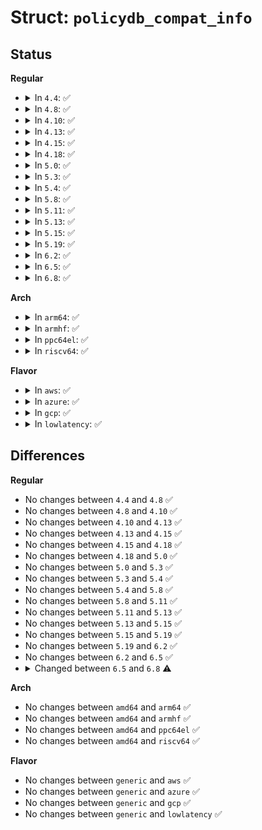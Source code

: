 # Struct: <code>policydb_compat_info</code>

## Status
<b>Regular</b>
<ul>
<li>
<details>
<summary>In <code>4.4</code>: ✅</summary>

```c
struct policydb_compat_info {
    int version;
    int sym_num;
    int ocon_num;
};
```
</details>
</li>
<li>
<details>
<summary>In <code>4.8</code>: ✅</summary>

```c
struct policydb_compat_info {
    int version;
    int sym_num;
    int ocon_num;
};
```
</details>
</li>
<li>
<details>
<summary>In <code>4.10</code>: ✅</summary>

```c
struct policydb_compat_info {
    int version;
    int sym_num;
    int ocon_num;
};
```
</details>
</li>
<li>
<details>
<summary>In <code>4.13</code>: ✅</summary>

```c
struct policydb_compat_info {
    int version;
    int sym_num;
    int ocon_num;
};
```
</details>
</li>
<li>
<details>
<summary>In <code>4.15</code>: ✅</summary>

```c
struct policydb_compat_info {
    int version;
    int sym_num;
    int ocon_num;
};
```
</details>
</li>
<li>
<details>
<summary>In <code>4.18</code>: ✅</summary>

```c
struct policydb_compat_info {
    int version;
    int sym_num;
    int ocon_num;
};
```
</details>
</li>
<li>
<details>
<summary>In <code>5.0</code>: ✅</summary>

```c
struct policydb_compat_info {
    int version;
    int sym_num;
    int ocon_num;
};
```
</details>
</li>
<li>
<details>
<summary>In <code>5.3</code>: ✅</summary>

```c
struct policydb_compat_info {
    int version;
    int sym_num;
    int ocon_num;
};
```
</details>
</li>
<li>
<details>
<summary>In <code>5.4</code>: ✅</summary>

```c
struct policydb_compat_info {
    int version;
    int sym_num;
    int ocon_num;
};
```
</details>
</li>
<li>
<details>
<summary>In <code>5.8</code>: ✅</summary>

```c
struct policydb_compat_info {
    int version;
    int sym_num;
    int ocon_num;
};
```
</details>
</li>
<li>
<details>
<summary>In <code>5.11</code>: ✅</summary>

```c
struct policydb_compat_info {
    int version;
    int sym_num;
    int ocon_num;
};
```
</details>
</li>
<li>
<details>
<summary>In <code>5.13</code>: ✅</summary>

```c
struct policydb_compat_info {
    int version;
    int sym_num;
    int ocon_num;
};
```
</details>
</li>
<li>
<details>
<summary>In <code>5.15</code>: ✅</summary>

```c
struct policydb_compat_info {
    int version;
    int sym_num;
    int ocon_num;
};
```
</details>
</li>
<li>
<details>
<summary>In <code>5.19</code>: ✅</summary>

```c
struct policydb_compat_info {
    int version;
    int sym_num;
    int ocon_num;
};
```
</details>
</li>
<li>
<details>
<summary>In <code>6.2</code>: ✅</summary>

```c
struct policydb_compat_info {
    int version;
    int sym_num;
    int ocon_num;
};
```
</details>
</li>
<li>
<details>
<summary>In <code>6.5</code>: ✅</summary>

```c
struct policydb_compat_info {
    int version;
    int sym_num;
    int ocon_num;
};
```
</details>
</li>
<li>
<details>
<summary>In <code>6.8</code>: ✅</summary>

```c
struct policydb_compat_info {
    unsigned int version;
    unsigned int sym_num;
    unsigned int ocon_num;
};
```
</details>
</li>
</ul>
<b>Arch</b>
<ul>
<li>
<details>
<summary>In <code>arm64</code>: ✅</summary>

```c
struct policydb_compat_info {
    int version;
    int sym_num;
    int ocon_num;
};
```
</details>
</li>
<li>
<details>
<summary>In <code>armhf</code>: ✅</summary>

```c
struct policydb_compat_info {
    int version;
    int sym_num;
    int ocon_num;
};
```
</details>
</li>
<li>
<details>
<summary>In <code>ppc64el</code>: ✅</summary>

```c
struct policydb_compat_info {
    int version;
    int sym_num;
    int ocon_num;
};
```
</details>
</li>
<li>
<details>
<summary>In <code>riscv64</code>: ✅</summary>

```c
struct policydb_compat_info {
    int version;
    int sym_num;
    int ocon_num;
};
```
</details>
</li>
</ul>
<b>Flavor</b>
<ul>
<li>
<details>
<summary>In <code>aws</code>: ✅</summary>

```c
struct policydb_compat_info {
    int version;
    int sym_num;
    int ocon_num;
};
```
</details>
</li>
<li>
<details>
<summary>In <code>azure</code>: ✅</summary>

```c
struct policydb_compat_info {
    int version;
    int sym_num;
    int ocon_num;
};
```
</details>
</li>
<li>
<details>
<summary>In <code>gcp</code>: ✅</summary>

```c
struct policydb_compat_info {
    int version;
    int sym_num;
    int ocon_num;
};
```
</details>
</li>
<li>
<details>
<summary>In <code>lowlatency</code>: ✅</summary>

```c
struct policydb_compat_info {
    int version;
    int sym_num;
    int ocon_num;
};
```
</details>
</li>
</ul>

## Differences
<b>Regular</b>
<ul>
<li>
No changes between <code>4.4</code> and <code>4.8</code> ✅
</li>
<li>
No changes between <code>4.8</code> and <code>4.10</code> ✅
</li>
<li>
No changes between <code>4.10</code> and <code>4.13</code> ✅
</li>
<li>
No changes between <code>4.13</code> and <code>4.15</code> ✅
</li>
<li>
No changes between <code>4.15</code> and <code>4.18</code> ✅
</li>
<li>
No changes between <code>4.18</code> and <code>5.0</code> ✅
</li>
<li>
No changes between <code>5.0</code> and <code>5.3</code> ✅
</li>
<li>
No changes between <code>5.3</code> and <code>5.4</code> ✅
</li>
<li>
No changes between <code>5.4</code> and <code>5.8</code> ✅
</li>
<li>
No changes between <code>5.8</code> and <code>5.11</code> ✅
</li>
<li>
No changes between <code>5.11</code> and <code>5.13</code> ✅
</li>
<li>
No changes between <code>5.13</code> and <code>5.15</code> ✅
</li>
<li>
No changes between <code>5.15</code> and <code>5.19</code> ✅
</li>
<li>
No changes between <code>5.19</code> and <code>6.2</code> ✅
</li>
<li>
No changes between <code>6.2</code> and <code>6.5</code> ✅
</li>
<li>
<details>
<summary>Changed between <code>6.5</code> and <code>6.8</code> ⚠️</summary>
<ul>
<li>
<b>Field type changed. </b>
<code>int version</code> ➡️ <code>unsigned int version</code>
</li>
<li>
<b>Field type changed. </b>
<code>int sym_num</code> ➡️ <code>unsigned int sym_num</code>
</li>
<li>
<b>Field type changed. </b>
<code>int ocon_num</code> ➡️ <code>unsigned int ocon_num</code>
</li>
</ul>
</details>
</li>
</ul>
<b>Arch</b>
<ul>
<li>
No changes between <code>amd64</code> and <code>arm64</code> ✅
</li>
<li>
No changes between <code>amd64</code> and <code>armhf</code> ✅
</li>
<li>
No changes between <code>amd64</code> and <code>ppc64el</code> ✅
</li>
<li>
No changes between <code>amd64</code> and <code>riscv64</code> ✅
</li>
</ul>
<b>Flavor</b>
<ul>
<li>
No changes between <code>generic</code> and <code>aws</code> ✅
</li>
<li>
No changes between <code>generic</code> and <code>azure</code> ✅
</li>
<li>
No changes between <code>generic</code> and <code>gcp</code> ✅
</li>
<li>
No changes between <code>generic</code> and <code>lowlatency</code> ✅
</li>
</ul>
